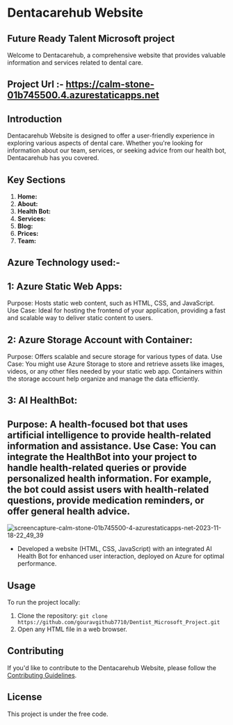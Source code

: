 # Dentacarehub Website
## Future Ready Talent Microsoft project
Welcome to Dentacarehub, a comprehensive website that provides valuable information and services related to dental care.
## Project Url :- https://calm-stone-01b745500.4.azurestaticapps.net

## Introduction

Dentacarehub Website is designed to offer a user-friendly experience in exploring various aspects of dental care. Whether you're looking for information about our team, services, or seeking advice from our health bot, Dentacarehub has you covered.

## Key Sections

1. **Home:**
2. **About:**
3. **Health Bot:**
4. **Services:**
5. **Blog:**
6. **Prices:**
7. **Team:**
## Azure Technology used:-
## 1: Azure Static Web Apps:

Purpose: Hosts static web content, such as HTML, CSS, and JavaScript.
Use Case: Ideal for hosting the frontend of your application, providing a fast and scalable way to deliver static content to users.
## 2: Azure Storage Account with Container:

Purpose: Offers scalable and secure storage for various types of data.
Use Case: You might use Azure Storage to store and retrieve assets like images, videos, or any other files needed by your static web app. Containers within the storage account help organize and manage the data efficiently.

## 3: AI HealthBot:

Purpose: A health-focused bot that uses artificial intelligence to provide health-related information and assistance.
Use Case: You can integrate the HealthBot into your project to handle health-related queries or provide personalized health information. For example, the bot could assist users with health-related questions, provide medication reminders, or offer general health advice.
-----------------------------------------------------------------------------------------------------------------------------------------
![screencapture-calm-stone-01b745500-4-azurestaticapps-net-2023-11-18-22_49_39](https://github.com/gouravgithub7710/Dentist_Microsoft_Project/assets/144522131/2a38fcec-7b53-4357-8caa-c6330dc30e69)

- Developed a website (HTML, CSS, JavaScript) with an integrated AI Health Bot for
enhanced user interaction, deployed on Azure for optimal performance.

## Usage

To run the project locally:

1. Clone the repository: `git clone https://github.com/gouravgithub7710/Dentist_Microsoft_Project.git`
2. Open any HTML file in a web browser.

## Contributing

If you'd like to contribute to the Dentacarehub Website, please follow the [Contributing Guidelines](CONTRIBUTING.md).

## License

This project is under the free code.
